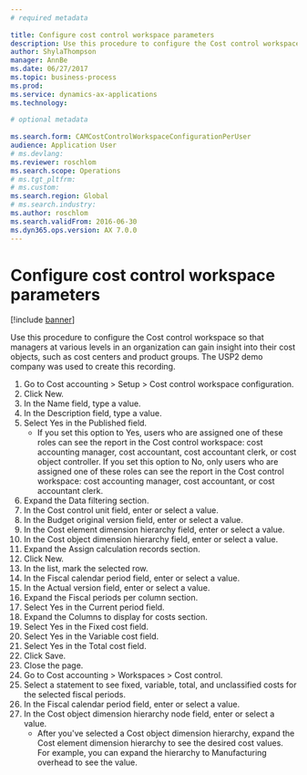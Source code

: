 ```yaml
--- 
# required metadata 
 
title: Configure cost control workspace parameters
description: Use this procedure to configure the Cost control workspace so that managers at various levels in an organization can gain insight into their cost objects, such as cost centers and product groups. 
author: ShylaThompson
manager: AnnBe 
ms.date: 06/27/2017
ms.topic: business-process 
ms.prod:  
ms.service: dynamics-ax-applications 
ms.technology:  
 
# optional metadata 
 
ms.search.form: CAMCostControlWorkspaceConfigurationPerUser
audience: Application User 
# ms.devlang:  
ms.reviewer: roschlom
ms.search.scope: Operations 
# ms.tgt_pltfrm:  
# ms.custom:  
ms.search.region: Global
# ms.search.industry: 
ms.author: roschlom
ms.search.validFrom: 2016-06-30 
ms.dyn365.ops.version: AX 7.0.0 
---
```

# Configure cost control workspace parameters

[!include [banner](../../includes/banner.md)]

Use this procedure to configure the Cost control workspace so that managers at various levels in an organization can gain insight into their cost objects, such as cost centers and product groups. The USP2 demo company was used to create this recording.

1. Go to Cost accounting > Setup > Cost control workspace configuration.
2. Click New.
3. In the Name field, type a value.
4. In the Description field, type a value.
5. Select Yes in the Published field.
    * If you set this option to Yes, users who are assigned one of these roles can see the report in the Cost control workspace: cost accounting manager, cost accountant, cost accountant clerk, or cost object controller. If you set this option to No, only users who are assigned one of these roles can see the report in the Cost control workspace: cost accounting manager, cost accountant, or cost accountant clerk.  
6. Expand the Data filtering section.
7. In the Cost control unit field, enter or select a value.
8. In the Budget original version field, enter or select a value.
9. In the Cost element dimension hierarchy field, enter or select a value.
10. In the Cost object dimension hierarchy field, enter or select a value.
11. Expand the Assign calculation records section.
12. Click New.
13. In the list, mark the selected row.
14. In the Fiscal calendar period field, enter or select a value.
15. In the Actual version field, enter or select a value.
16. Expand the Fiscal periods per column section.
17. Select Yes in the Current period field.
18. Expand the Columns to display for costs section.
19. Select Yes in the Fixed cost field.
20. Select Yes in the Variable cost field.
21. Select Yes in the Total cost field.
22. Click Save.
23. Close the page.
24. Go to Cost accounting > Workspaces > Cost control.
25. Select a statement to see fixed, variable, total, and unclassified costs for the selected fiscal periods.
26. In the Fiscal calendar period field, enter or select a value.
27. In the Cost object dimension hierarchy node field, enter or select a value.
    * After you've selected a Cost object dimension hierarchy, expand the Cost element dimension hierarchy to see the desired cost values. For example, you can expand the hierarchy to Manufacturing overhead to see the value.  

